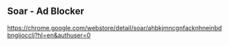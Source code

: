 ## Soar - Ad Blocker

https://chrome.google.com/webstore/detail/soar/ahbkjmncgnfacknhnejnbdbngijocclj?hl=en&authuser=0
